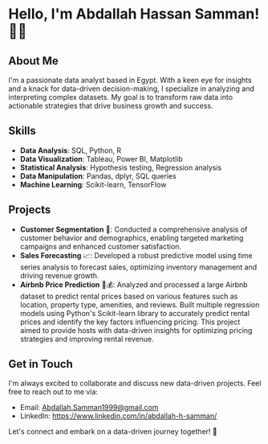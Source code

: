 # Hello, I'm Abdallah Hassan Samman! 👨‍💻

## About Me
I'm a passionate data analyst based in Egypt. With a keen eye for insights and a knack for data-driven decision-making, I specialize in analyzing and interpreting complex datasets.
My goal is to transform raw data into actionable strategies that drive business growth and success.

## Skills
- **Data Analysis**: SQL, Python, R
- **Data Visualization**: Tableau, Power BI, Matplotlib
- **Statistical Analysis**: Hypothesis testing, Regression analysis
- **Data Manipulation**: Pandas, dplyr, SQL queries
- **Machine Learning**: Scikit-learn, TensorFlow

## Projects
- **Customer Segmentation** 🎯: Conducted a comprehensive analysis of customer behavior and demographics, enabling targeted marketing campaigns and enhanced customer satisfaction.
- **Sales Forecasting** 📈: Developed a robust predictive model using time series analysis to forecast sales, optimizing inventory management and driving revenue growth.
- **Airbnb Price Prediction** 🏡💰: Analyzed and processed a large Airbnb dataset to predict rental prices based on various features such as location, property type, amenities, and reviews. Built multiple regression models using Python's Scikit-learn library to accurately predict rental prices and identify the key factors influencing pricing. This project aimed to provide hosts with data-driven insights for optimizing pricing strategies and improving rental revenue.


## Get in Touch
I'm always excited to collaborate and discuss new data-driven projects. Feel free to reach out to me via:
- Email: Abdallah.Samman1999@gmail.com
- LinkedIn: https://www.linkedin.com/in/abdallah-h-samman/

Let's connect and embark on a data-driven journey together! 🚀
